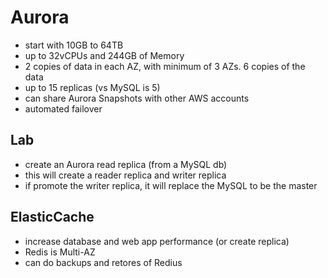 # Aurora

- start with 10GB to 64TB
- up to 32vCPUs and 244GB of Memory
- 2 copies of data in each AZ, with minimum of 3 AZs. 6 copies of the data
- up to 15 replicas (vs MySQL is 5)
- can share Aurora Snapshots with other AWS accounts
- automated failover

## Lab

- create an Aurora read replica (from a MySQL db)
- this will create a reader replica and writer replica
- if promote the writer replica, it will replace the MySQL to be the master

## ElasticCache

- increase database and web app performance (or create replica)
- Redis is Multi-AZ
- can do backups and retores of Redius
